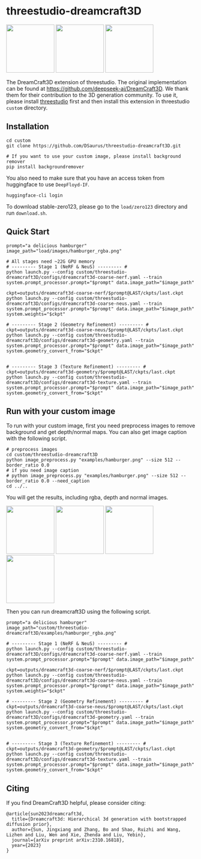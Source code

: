 # threestudio-dreamcraft3D
<img src="https://github.com/DSaurus/threestudio-dreamcraft3D/assets/24589363/d9ad81e9-1154-4b41-8cc9-2b7d558e0282" width="" height="128">
<img src="https://github.com/DSaurus/threestudio-dreamcraft3D/assets/24589363/6b27f858-8f88-47c3-98e9-c28401ab5e03" width="" height="128">
<img src="https://github.com/DSaurus/threestudio-dreamcraft3D/assets/24589363/81bdec2d-3be7-4df1-a47b-1bdef8e36186" width="" height="128">

The DreamCraft3D extension of threestudio. The original implementation can be found at https://github.com/deepseek-ai/DreamCraft3D. We thank them for their contribution to the 3D generation community. To use it, please install [threestudio](https://github.com/threestudio-project/threestudio) first and then install this extension in threestudio `custom` directory.

## Installation
```
cd custom
git clone https://github.com/DSaurus/threestudio-dreamcraft3D.git

# If you want to use your custom image, please install background remover
pip install backgroundremover
```

You also need to make sure that you have an access token from huggingface to use `DeepFloyd-IF`.
```
huggingface-cli login
```

To download stable-zero123, please go to the `load/zero123` directory and run `download.sh`.

## Quick Start
```
prompt="a delicious hamburger"
image_path="load/images/hamburger_rgba.png"

# All stages need ~22G GPU memory
# --------- Stage 1 (NeRF & NeuS) --------- #
python launch.py --config custom/threestudio-dreamcraft3D/configs/dreamcraft3d-coarse-nerf.yaml --train system.prompt_processor.prompt="$prompt" data.image_path="$image_path"

ckpt=outputs/dreamcraft3d-coarse-nerf/$prompt@LAST/ckpts/last.ckpt
python launch.py --config custom/threestudio-dreamcraft3D/configs/dreamcraft3d-coarse-neus.yaml --train system.prompt_processor.prompt="$prompt" data.image_path="$image_path" system.weights="$ckpt"

# --------- Stage 2 (Geometry Refinement) --------- #
ckpt=outputs/dreamcraft3d-coarse-neus/$prompt@LAST/ckpts/last.ckpt
python launch.py --config custom/threestudio-dreamcraft3D/configs/dreamcraft3d-geometry.yaml --train system.prompt_processor.prompt="$prompt" data.image_path="$image_path" system.geometry_convert_from="$ckpt"


# --------- Stage 3 (Texture Refinement) --------- #
ckpt=outputs/dreamcraft3d-geometry/$prompt@LAST/ckpts/last.ckpt
python launch.py --config custom/threestudio-dreamcraft3D/configs/dreamcraft3d-texture.yaml --train system.prompt_processor.prompt="$prompt" data.image_path="$image_path" system.geometry_convert_from="$ckpt"
```

## Run with your custom image

To run with your custom image, first you need preprocess images to remove background and get depth/normal maps. You can also get image caption with the following script.

```
# preprocess images
cd custom/threestudio-dreamcraft3D
python image_preprocess.py "examples/hamburger.png" --size 512 --border_ratio 0.0
# if you need image caption
# python image_preprocess.py "examples/hamburger.png" --size 512 --border_ratio 0.0 --need_caption
cd ../..
```

You will get the results, including rgba, depth and normal images.

<img src="https://github.com/DSaurus/threestudio-dreamcraft3D/assets/24589363/b974eaa4-7d65-4826-9d89-ec714e4c6088" width="" height="128">
<img src="https://github.com/DSaurus/threestudio-dreamcraft3D/assets/24589363/e6129499-7aeb-4fd4-ac9a-3befad451394" width="" height="128">
<img src="https://github.com/DSaurus/threestudio-dreamcraft3D/assets/24589363/64508aca-b8ee-4302-bb2a-b331d64bcf09" width="" height="128">
<img src="https://github.com/DSaurus/threestudio-dreamcraft3D/assets/24589363/ada1552e-c1c7-40e8-b44f-539224d0c873" width="" height="128">

Then you can run dreamcraft3D using the following script.

```
prompt="a delicious hamburger"
image_path="custom/threestudio-dreamcraft3D/examples/hamburger_rgba.png"

# --------- Stage 1 (NeRF & NeuS) --------- #
python launch.py --config custom/threestudio-dreamcraft3D/configs/dreamcraft3d-coarse-nerf.yaml --train system.prompt_processor.prompt="$prompt" data.image_path="$image_path"

ckpt=outputs/dreamcraft3d-coarse-nerf/$prompt@LAST/ckpts/last.ckpt
python launch.py --config custom/threestudio-dreamcraft3D/configs/dreamcraft3d-coarse-neus.yaml --train system.prompt_processor.prompt="$prompt" data.image_path="$image_path" system.weights="$ckpt"

# --------- Stage 2 (Geometry Refinement) --------- #
ckpt=outputs/dreamcraft3d-coarse-neus/$prompt@LAST/ckpts/last.ckpt
python launch.py --config custom/threestudio-dreamcraft3D/configs/dreamcraft3d-geometry.yaml --train system.prompt_processor.prompt="$prompt" data.image_path="$image_path" system.geometry_convert_from="$ckpt"


# --------- Stage 3 (Texture Refinement) --------- #
ckpt=outputs/dreamcraft3d-geometry/$prompt@LAST/ckpts/last.ckpt
python launch.py --config custom/threestudio-dreamcraft3D/configs/dreamcraft3d-texture.yaml --train system.prompt_processor.prompt="$prompt" data.image_path="$image_path" system.geometry_convert_from="$ckpt"
```

## Citing

If you find DreamCraft3D helpful, please consider citing:

```
@article{sun2023dreamcraft3d,
  title={Dreamcraft3d: Hierarchical 3d generation with bootstrapped diffusion prior},
  author={Sun, Jingxiang and Zhang, Bo and Shao, Ruizhi and Wang, Lizhen and Liu, Wen and Xie, Zhenda and Liu, Yebin},
  journal={arXiv preprint arXiv:2310.16818},
  year={2023}
}
```
